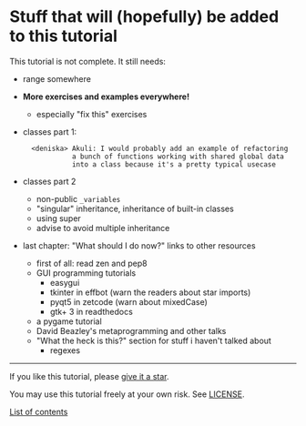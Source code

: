 # Stuff that will (hopefully) be added to this tutorial

This tutorial is not complete. It still needs:

- range somewhere
- **More exercises and examples everywhere!**
    - especially "fix this" exercises
- classes part 1:

        <deniska> Akuli: I would probably add an example of refactoring
                  a bunch of functions working with shared global data
                  into a class because it's a pretty typical usecase

- classes part 2
    - non-public `_variables`
    - "singular" inheritance, inheritance of built-in classes
    - using super
    - advise to avoid multiple inheritance
- last chapter: "What should I do now?" links to other resources
    - first of all: read zen and pep8
    - GUI programming tutorials
        - easygui
        - tkinter in effbot (warn the readers about star imports)
        - pyqt5 in zetcode (warn about mixedCase)
        - gtk+ 3 in readthedocs
    - a pygame tutorial
    - David Beazley's metaprogramming and other talks
    - "What the heck is this?" section for stuff i haven't talked about
        - regexes

***

If you like this tutorial, please [give it a
star](README.md#how-can-i-thank-you-for-writing-and-sharing-this-tutorial).

You may use this tutorial freely at your own risk. See
[LICENSE](LICENSE).

[List of contents](README.md#list-of-contents)
